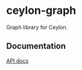 ceylon-graph
============

Graph library for Ceylon.

Documentation
-------------

[API docs](http://trs123.github.io/ceylon-graph/modules/graph/1.0.0/module-doc/api/index.html)
